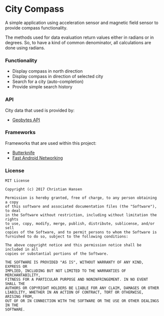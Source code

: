 # City Compass

A simple application using acceleration sensor and magnetic field sensor to provide compass functionality.

The methods used for data evaluation return values either in radians or in degrees. So, to have a kind of common denominator, all calculations are done using radians.

### Functionality

- Display compass in north direction
- Display compass in direction of selected city
- Search for a city (auto-completion)
- Provide simple search history

### API

City data that used is provided by:

- [Geobytes API](geobytes.com/free-ajax-cities-jsonp-api/)

### Frameworks

Frameworks that are used within this project:

- [Butterknife](http://jakewharton.github.io/butterknife/)
- [Fast Android Networking](https://github.com/amitshekhariitbhu/Fast-Android-Networking)

### License
```
MIT License

Copyright (c) 2017 Christian Hansen

Permission is hereby granted, free of charge, to any person obtaining a copy
of this software and associated documentation files (the "Software"), to deal
in the Software without restriction, including without limitation the rights
to use, copy, modify, merge, publish, distribute, sublicense, and/or sell
copies of the Software, and to permit persons to whom the Software is
furnished to do so, subject to the following conditions:

The above copyright notice and this permission notice shall be included in all
copies or substantial portions of the Software.

THE SOFTWARE IS PROVIDED "AS IS", WITHOUT WARRANTY OF ANY KIND, EXPRESS OR
IMPLIED, INCLUDING BUT NOT LIMITED TO THE WARRANTIES OF MERCHANTABILITY,
FITNESS FOR A PARTICULAR PURPOSE AND NONINFRINGEMENT. IN NO EVENT SHALL THE
AUTHORS OR COPYRIGHT HOLDERS BE LIABLE FOR ANY CLAIM, DAMAGES OR OTHER
LIABILITY, WHETHER IN AN ACTION OF CONTRACT, TORT OR OTHERWISE, ARISING FROM,
OUT OF OR IN CONNECTION WITH THE SOFTWARE OR THE USE OR OTHER DEALINGS IN THE
SOFTWARE.
```
